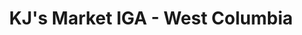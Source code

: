 ---
title: "KJ's Market IGA - West Columbia"
url: /west-columbia/kjs-market-iga-west-columbia/
shop: supermarket
---